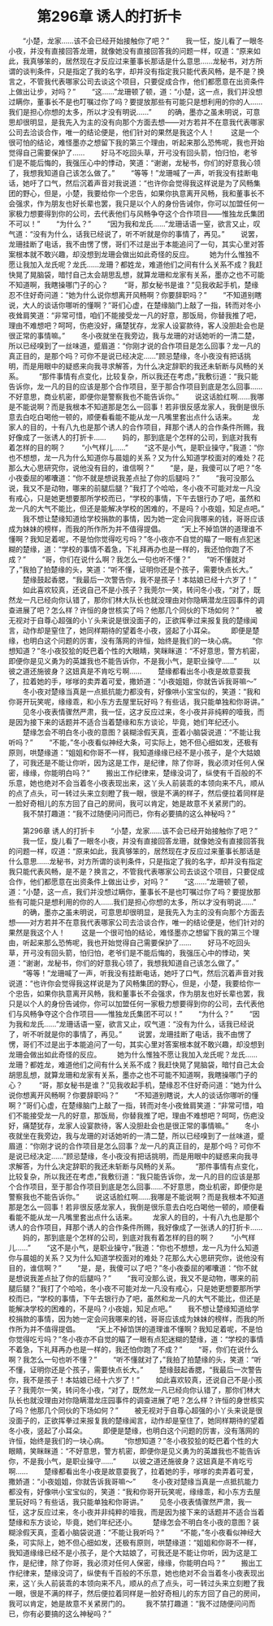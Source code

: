 # 　　第296章 诱人的打折卡
　　“小楚，龙家……该不会已经开始接触你了吧？”
　　我一怔，旋儿看了一眼冬小夜，并没有直接回答龙珊，就像她没有直接回答我的问题一样，叹道：“原来如此，我真够笨的，居然现在才反应过来董事长那话是什么意思……龙秘书，对方所谓的谈判条件，只是指定了我的名字，却并没有指定我只能代表风畅，是不是？换言之，不管我代表哪家公司去谈这个项目，只要促成合作，他们都愿意在出资条件上做出让步，对吗？”
　　“这……”龙珊顿了顿，道：“小楚，这一点，我们并没想过瞒你，董事长不是也叮嘱过你了吗？要提放那些有可能只是想利用的你的人……我们是担心你想的太多，所以才没有明说……”
　　的确，墨亦之虽未明说，可意思却很明显，是我先入为主的没有向那个方面去想——对方若并不在意我代表哪家公司去洽谈合作，唯一的结论便是，他们针对的果然是我这个人！
　　这是一个很可怕的结论，难怪墨亦之想留下我的第三个理由，听起来那么恐怖呢，我也开始觉得自己需要保护了……
　　好马不吃回头草，开弓没有回头箭，怕归怕，老爷们是不能后悔的，我强压心中的悸动，笑道：“谢谢，龙秘书，你们的好意我心领了，我想我知道自己该怎么做了。”
　　“等等！”龙珊喊了一声，听我没有挂断电话，她吁了口气，然后沉着声音对我说道：“也许你会觉得我这样说是为了风畅集团的野心，但是，小楚，我要给你一个忠告，如果你执意离开风畅，我和董事长不会强求，作为朋友也好长辈也罢，我只是以个人的身份告诫你，你可以加盟任何一家极力想要得到你的公司，去代表他们与风畅争夺这个合作项目——惟独龙氏集团不可以！”
　　“为什么？”
　　“因为我和龙氏……”龙珊话语一窒，欲言又止，叹气道：“没有为什么，话我已经说了，听不听就是你的事情了，再见。”
　　说罢，龙珊挂断了电话，我不由愣了愣，哥们不过是出于本能追问了一句，其实心里对答案根本就不敢兴趣，却没想到龙珊会做出如此奇怪的反应。
　　她为什么惟独不愿让我加入龙氏呢？龙氏……龙珊？都姓龙，难道他们之间有什么关系不成？我赶快晃了晃脑袋，暗忖自己太会胡思乱想，就算龙珊和龙家有关系，墨亦之也不可能不知道啊，我瞎操哪门子的心？
　　“哥，那女秘书是谁？”见我收起手机，楚缘忍不住好奇问道：“她为什么说你想离开风畅啊？你要辞职吗？”
　　“不知道别瞎说，大人的谈话你哪听的懂啊？”哥们心虚，在楚缘脑门上敲了一指，转而对冬小夜耸肩笑道：“非常可惜，咱们不能接受龙一凡的好意，那饭局，你替我推了吧，理由不难想吧？呵呵，伤疤没好，痛楚犹存，龙家人设宴款待，客人没胆赴会也是很正常的事情嘛。”
　　冬小夜就坐在我旁边，我与龙珊的对话她听的一清二楚，所以已经嗅到了一丝味道，蹙眉道：“你刚才说的合作项目是怎么回事？龙一凡的真正目的，是那个吗？可你不是说已经决定……”顾忌楚缘，冬小夜没有把话挑明，而是用眼中的疑惑来向我寻求解答，为什么决定辞职的我还未斩断与风畅的关系。
　　“那件事情有点变化，比较复杂，所以我还在考虑，”我敷衍道：“我只能告诉你，龙一凡的目的应该是那个合作项目，至于那合作项目到底是怎么回事……不好意思，商业机密，即便你是警察我也不能告诉你。”
　　说这话脸红啊……我哪是不能说啊？而是我根本不知道那是怎么一回事！若非很反感龙家人，我倒是很乐意去白吃白喝他一顿的，顺便看看能不能从龙一凡嘴里套出点什么话来。
　　龙家人的目的，十有八九也是那个诱人的合作项目，拜那个诱人的合作条件所赐，我好像成了一张诱人的打折卡……
　　妈的，那到底是个怎样的公司，到底对我有着怎样的目的啊？
　　“小气样儿……”
　　“这不是小气，是职业操守，”我道：“你也不想想，龙一凡为什么知道你与晨姐的关系？又为什么知道学校面对的难处？花那么大心思研究你，说他没有目的，谁信啊？”
　　“是，是，我傻可以了吧？”冬小夜委屈的嘟囔道：“你不就是想说我差点扯了你的后腿吗？”
　　“我可没那么说，我又不是动物，哪来的前腿后腿？”我打了个哈哈，冬小夜不可能对龙一凡没有戒心，只是她更想要那所学校而已，“学校的事情，下午去银行办了吧，虽然和龙一凡的大气不能比，但还是能解决学校的困难的，不是吗？小夜姐，知足点吧。”
　　我不想让楚缘知道给学校捐款的事情，因为她一定会问我哪来的钱，哥哥应该成为妹妹的榜样，而我的所作所为并不值得提倡。
　　“天上不掉馅饼的道理谁不懂啊？我知足着呢，不是怕你觉得吃亏吗？”冬小夜亦不自觉的瞄了一眼有点犯迷糊的楚缘，道：“学校的事情不着急，下礼拜再办也是一样的，我还怕你跑了不成？”
　　“哥，你们在说什么啊？我怎么一句也听不懂？”
　　“听不懂就对了，”我拍了拍楚缘的头，笑道：“听不懂，证明你还是个孩子，需要快点长大。”
　　楚缘鼓起香腮，“我最后一次警告你，我不是孩子！本姑娘已经十六岁了！”
　　如此喜欢较真，还说自己不是小孩子？我莞尔一笑，转问冬小夜，“对了，既然龙一凡已经向你认错了，那你们林大队长也就没理由对你隐瞒潜龙庄园事件的调查进展了吧？怎么样？许恒的身世核实了吗？他那几个同伙的下场如何？”
　　被无视对于自尊心超强的小丫头来说是很没面子的，正欲挥拳过来报复我的楚缘闻言，动作却是窒住了，她同样期待的望着冬小夜，竖起了小耳朵。
　　即便是楚缘，也明白这个问题的厉害，没有落网的许恒，始终是我们的一块心病。
　　“你想知道？”冬小夜狡狯的眨巴着个性的大眼睛，笑眯眯道：“不好意思，警方机密，即便你是见义勇为的英雄我也不能告诉你，不是我小气，是职业操守……”
　　以彼之道还施彼身？这妞真是不肯吃亏啊……
　　楚缘都看出冬小夜是故意耍我了，拉着她的手，嗲嗲的卖弄着可爱，撒娇道：“小夜姐姐，你就告诉我哥嘛～”
　　冬小夜对楚缘当真是一点抵抗能力都没有，好像哄小宝宝似的，笑道：“我和你哥开玩笑呢，缘缘乖，和小东方去屋里玩好吗？有些话，我只能单独和你哥讲。”
　　见冬小夜表情骤然严肃，我一怔，这才反应过来，冬小夜并非纯粹的噎我，而是因为接下来的话题并不适合当着楚缘和东方谈论，毕竟，她们年纪还小。
　　楚缘怎会不明白冬小夜的意图？装糊涂假天真，歪着小脑袋说道：“不能让我听吗？”
　　“不能，”冬小夜看似神经大条，可实际上，她不但心细如发，还极有原则，哄楚缘道：“姐姐和你哥不一样，我知道缘缘已经不是小孩子，是个大姑娘了，可我还是不能让你听，因为这是工作，是纪律，除了你哥，我必须对任何人保密，缘缘，你能明白吗？”
　　搬出工作纪律来，楚缘没词了，纵使有千百般的不乐意，她也绝对不会当着冬小夜表现出来，这丫头人前装乖的本领向来不凡，顺从的点了点头，可一转过头来立刻瞪了我一眼，很是不满的样子，然后便拉着同样是一脸好奇相儿的东方回了自己的房间，我可以肯定，她是故意不关紧房门的。
　　我不禁打趣道：“我不过随便问问而已，你有必要搞的这么神秘吗？”

　　第296章 诱人的打折卡
　　“小楚，龙家……该不会已经开始接触你了吧？”
　　我一怔，旋儿看了一眼冬小夜，并没有直接回答龙珊，就像她没有直接回答我的问题一样，叹道：“原来如此，我真够笨的，居然现在才反应过来董事长那话是什么意思……龙秘书，对方所谓的谈判条件，只是指定了我的名字，却并没有指定我只能代表风畅，是不是？换言之，不管我代表哪家公司去谈这个项目，只要促成合作，他们都愿意在出资条件上做出让步，对吗？”
　　“这……”龙珊顿了顿，道：“小楚，这一点，我们并没想过瞒你，董事长不是也叮嘱过你了吗？要提放那些有可能只是想利用的你的人……我们是担心你想的太多，所以才没有明说……”
　　的确，墨亦之虽未明说，可意思却很明显，是我先入为主的没有向那个方面去想——对方若并不在意我代表哪家公司去洽谈合作，唯一的结论便是，他们针对的果然是我这个人！
　　这是一个很可怕的结论，难怪墨亦之想留下我的第三个理由，听起来那么恐怖呢，我也开始觉得自己需要保护了……
　　好马不吃回头草，开弓没有回头箭，怕归怕，老爷们是不能后悔的，我强压心中的悸动，笑道：“谢谢，龙秘书，你们的好意我心领了，我想我知道自己该怎么做了。”
　　“等等！”龙珊喊了一声，听我没有挂断电话，她吁了口气，然后沉着声音对我说道：“也许你会觉得我这样说是为了风畅集团的野心，但是，小楚，我要给你一个忠告，如果你执意离开风畅，我和董事长不会强求，作为朋友也好长辈也罢，我只是以个人的身份告诫你，你可以加盟任何一家极力想要得到你的公司，去代表他们与风畅争夺这个合作项目——惟独龙氏集团不可以！”
　　“为什么？”
　　“因为我和龙氏……”龙珊话语一窒，欲言又止，叹气道：“没有为什么，话我已经说了，听不听就是你的事情了，再见。”
　　说罢，龙珊挂断了电话，我不由愣了愣，哥们不过是出于本能追问了一句，其实心里对答案根本就不敢兴趣，却没想到龙珊会做出如此奇怪的反应。
　　她为什么惟独不愿让我加入龙氏呢？龙氏……龙珊？都姓龙，难道他们之间有什么关系不成？我赶快晃了晃脑袋，暗忖自己太会胡思乱想，就算龙珊和龙家有关系，墨亦之也不可能不知道啊，我瞎操哪门子的心？
　　“哥，那女秘书是谁？”见我收起手机，楚缘忍不住好奇问道：“她为什么说你想离开风畅啊？你要辞职吗？”
　　“不知道别瞎说，大人的谈话你哪听的懂啊？”哥们心虚，在楚缘脑门上敲了一指，转而对冬小夜耸肩笑道：“非常可惜，咱们不能接受龙一凡的好意，那饭局，你替我推了吧，理由不难想吧？呵呵，伤疤没好，痛楚犹存，龙家人设宴款待，客人没胆赴会也是很正常的事情嘛。”
　　冬小夜就坐在我旁边，我与龙珊的对话她听的一清二楚，所以已经嗅到了一丝味道，蹙眉道：“你刚才说的合作项目是怎么回事？龙一凡的真正目的，是那个吗？可你不是说已经决定……”顾忌楚缘，冬小夜没有把话挑明，而是用眼中的疑惑来向我寻求解答，为什么决定辞职的我还未斩断与风畅的关系。
　　“那件事情有点变化，比较复杂，所以我还在考虑，”我敷衍道：“我只能告诉你，龙一凡的目的应该是那个合作项目，至于那合作项目到底是怎么回事……不好意思，商业机密，即便你是警察我也不能告诉你。”
　　说这话脸红啊……我哪是不能说啊？而是我根本不知道那是怎么一回事！若非很反感龙家人，我倒是很乐意去白吃白喝他一顿的，顺便看看能不能从龙一凡嘴里套出点什么话来。
　　龙家人的目的，十有八九也是那个诱人的合作项目，拜那个诱人的合作条件所赐，我好像成了一张诱人的打折卡……
　　妈的，那到底是个怎样的公司，到底对我有着怎样的目的啊？
　　“小气样儿……”
　　“这不是小气，是职业操守，”我道：“你也不想想，龙一凡为什么知道你与晨姐的关系？又为什么知道学校面对的难处？花那么大心思研究你，说他没有目的，谁信啊？”
　　“是，是，我傻可以了吧？”冬小夜委屈的嘟囔道：“你不就是想说我差点扯了你的后腿吗？”
　　“我可没那么说，我又不是动物，哪来的前腿后腿？”我打了个哈哈，冬小夜不可能对龙一凡没有戒心，只是她更想要那所学校而已，“学校的事情，下午去银行办了吧，虽然和龙一凡的大气不能比，但还是能解决学校的困难的，不是吗？小夜姐，知足点吧。”
　　我不想让楚缘知道给学校捐款的事情，因为她一定会问我哪来的钱，哥哥应该成为妹妹的榜样，而我的所作所为并不值得提倡。
　　“天上不掉馅饼的道理谁不懂啊？我知足着呢，不是怕你觉得吃亏吗？”冬小夜亦不自觉的瞄了一眼有点犯迷糊的楚缘，道：“学校的事情不着急，下礼拜再办也是一样的，我还怕你跑了不成？”
　　“哥，你们在说什么啊？我怎么一句也听不懂？”
　　“听不懂就对了，”我拍了拍楚缘的头，笑道：“听不懂，证明你还是个孩子，需要快点长大。”
　　楚缘鼓起香腮，“我最后一次警告你，我不是孩子！本姑娘已经十六岁了！”
　　如此喜欢较真，还说自己不是小孩子？我莞尔一笑，转问冬小夜，“对了，既然龙一凡已经向你认错了，那你们林大队长也就没理由对你隐瞒潜龙庄园事件的调查进展了吧？怎么样？许恒的身世核实了吗？他那几个同伙的下场如何？”
　　被无视对于自尊心超强的小丫头来说是很没面子的，正欲挥拳过来报复我的楚缘闻言，动作却是窒住了，她同样期待的望着冬小夜，竖起了小耳朵。
　　即便是楚缘，也明白这个问题的厉害，没有落网的许恒，始终是我们的一块心病。
　　“你想知道？”冬小夜狡狯的眨巴着个性的大眼睛，笑眯眯道：“不好意思，警方机密，即便你是见义勇为的英雄我也不能告诉你，不是我小气，是职业操守……”
　　以彼之道还施彼身？这妞真是不肯吃亏啊……
　　楚缘都看出冬小夜是故意耍我了，拉着她的手，嗲嗲的卖弄着可爱，撒娇道：“小夜姐姐，你就告诉我哥嘛～”
　　冬小夜对楚缘当真是一点抵抗能力都没有，好像哄小宝宝似的，笑道：“我和你哥开玩笑呢，缘缘乖，和小东方去屋里玩好吗？有些话，我只能单独和你哥讲。”
　　见冬小夜表情骤然严肃，我一怔，这才反应过来，冬小夜并非纯粹的噎我，而是因为接下来的话题并不适合当着楚缘和东方谈论，毕竟，她们年纪还小。
　　楚缘怎会不明白冬小夜的意图？装糊涂假天真，歪着小脑袋说道：“不能让我听吗？”
　　“不能，”冬小夜看似神经大条，可实际上，她不但心细如发，还极有原则，哄楚缘道：“姐姐和你哥不一样，我知道缘缘已经不是小孩子，是个大姑娘了，可我还是不能让你听，因为这是工作，是纪律，除了你哥，我必须对任何人保密，缘缘，你能明白吗？”
　　搬出工作纪律来，楚缘没词了，纵使有千百般的不乐意，她也绝对不会当着冬小夜表现出来，这丫头人前装乖的本领向来不凡，顺从的点了点头，可一转过头来立刻瞪了我一眼，很是不满的样子，然后便拉着同样是一脸好奇相儿的东方回了自己的房间，我可以肯定，她是故意不关紧房门的。
　　我不禁打趣道：“我不过随便问问而已，你有必要搞的这么神秘吗？”
